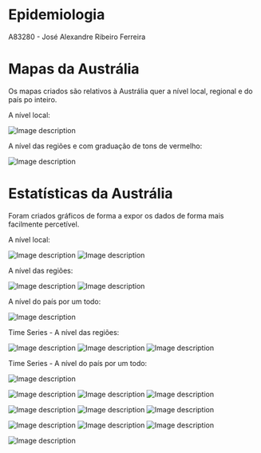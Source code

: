 # Epidemiologia

A83280 - José Alexandre Ribeiro Ferreira

# Mapas da Austrália

Os mapas criados são relativos à Austrália quer a nível local, regional e do país po inteiro.

A nível local:

![Image description](https://github.com/jose-alexandre98/Epidemiologia/blob/master/Austr%C3%A1lia/Imagens/Mapas/aus.png)

A nível das regiões e com graduação de tons de vermelho:

![Image description](https://github.com/jose-alexandre98/Epidemiologia/blob/master/Austr%C3%A1lia/Imagens/Mapas/aus_regions_vermelho.png)

# Estatísticas da Austrália

Foram criados gráficos de forma a expor os dados de forma mais facilmente percetível.


A nível local:

![Image description](https://github.com/jose-alexandre98/Epidemiologia/blob/master/Austr%C3%A1lia/Imagens/Estat%C3%ADsticas/Australian_Cases_Bar10.png)
![Image description](https://github.com/jose-alexandre98/Epidemiologia/blob/master/Austr%C3%A1lia/Imagens/Estat%C3%ADsticas/Australian_Cases_Pie22.png)

A nível das regiões:

![Image description](https://github.com/jose-alexandre98/Epidemiologia/blob/master/Austr%C3%A1lia/Imagens/Estat%C3%ADsticas/Australian_Cases_Region_Bar.png)
![Image description](https://github.com/jose-alexandre98/Epidemiologia/blob/master/Austr%C3%A1lia/Imagens/Estat%C3%ADsticas/Australian_Cases_Region_Pie.png)

A nível do país por um todo:

![Image description](https://github.com/jose-alexandre98/Epidemiologia/blob/master/Austr%C3%A1lia/Imagens/Estat%C3%ADsticas/Australian_Cases_Country.png)

Time Series - A nível das regiões:

![Image description](https://github.com/jose-alexandre98/Epidemiologia/blob/master/Austr%C3%A1lia/Imagens/Estat%C3%ADsticas/Australian_Cases_Region_Evolution_Confirmed.png)
![Image description](https://github.com/jose-alexandre98/Epidemiologia/blob/master/Austr%C3%A1lia/Imagens/Estat%C3%ADsticas/Australian_Cases_Region_Evolution_Recovered.png)
![Image description](https://github.com/jose-alexandre98/Epidemiologia/blob/master/Austr%C3%A1lia/Imagens/Estat%C3%ADsticas/Australian_Cases_Region_Evolution_Deaths.png)

Time Series - A nível do país por um todo:

![Image description](https://github.com/jose-alexandre98/Epidemiologia/blob/master/Austr%C3%A1lia/Imagens/Estat%C3%ADsticas/Australian_Cases_Australia_Evolution.png)

![Image description](https://github.com/jose-alexandre98/Epidemiologia/blob/master/Austr%C3%A1lia/Imagens/Estat%C3%ADsticas/Australian_Cases_Australia_Evolution_Confirmed.png)
![Image description](https://github.com/jose-alexandre98/Epidemiologia/blob/master/Austr%C3%A1lia/Imagens/Estat%C3%ADsticas/Australian_Cases_Australia_Evolution_Recovered.png)
![Image description](https://github.com/jose-alexandre98/Epidemiologia/blob/master/Austr%C3%A1lia/Imagens/Estat%C3%ADsticas/Australian_Cases_Australia_Evolution_Deaths.png)

![Image description](https://github.com/jose-alexandre98/Epidemiologia/blob/master/Austr%C3%A1lia/Imagens/Estat%C3%ADsticas/Australian_Cases_Australia_Evolution_Confirmed_Forecasting.png)
![Image description](https://github.com/jose-alexandre98/Epidemiologia/blob/master/Austr%C3%A1lia/Imagens/Estat%C3%ADsticas/Australian_Cases_Australia_Evolution_Deaths_Forecasting.png)
![Image description](https://github.com/jose-alexandre98/Epidemiologia/blob/master/Austr%C3%A1lia/Imagens/Estat%C3%ADsticas/Australian_Cases_Australia_Evolution_Recovered_Forecasting.png)

![Image description](https://github.com/jose-alexandre98/Epidemiologia/blob/master/Austr%C3%A1lia/Imagens/Estat%C3%ADsticas/Australian_Cases_Australia_Evolution_Confirmed_Forecasting_Model.png)
![Image description](https://github.com/jose-alexandre98/Epidemiologia/blob/master/Austr%C3%A1lia/Imagens/Estat%C3%ADsticas/Australian_Cases_Australia_Evolution_Deaths_Forecasting_Model.png)
![Image description](https://github.com/jose-alexandre98/Epidemiologia/blob/master/Austr%C3%A1lia/Imagens/Estat%C3%ADsticas/Australian_Cases_Australia_Evolution_Recovered_Forecasting_Model.png)

![Image description](https://github.com/jose-alexandre98/Epidemiologia/blob/master/Austr%C3%A1lia/Imagens/Estat%C3%ADsticas/Australian_Cases_Australia_New.png)
